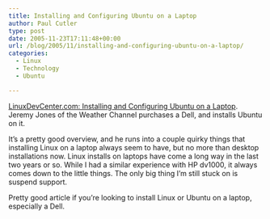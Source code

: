```yaml
---
title: Installing and Configuring Ubuntu on a Laptop
author: Paul Cutler
type: post
date: 2005-11-23T17:11:48+00:00
url: /blog/2005/11/installing-and-configuring-ubuntu-on-a-laptop/
categories:
  - Linux
  - Technology
  - Ubuntu

---
```

[LinuxDevCenter.com: Installing and Configuring Ubuntu on a Laptop][1]. Jeremy Jones of the Weather Channel purchases a Dell, and installs Ubuntu on it.

It&#8217;s a pretty good overview, and he runs into a couple quirky things that installing Linux on a laptop always seem to have, but no more than desktop installations now. Linux installs on laptops have come a long way in the last two years or so. While I had a similar experience with HP dv1000, it always comes down to the little things. The only big thing I&#8217;m still stuck on is suspend support.

Pretty good article if you&#8217;re looking to install Linux or Ubuntu on a laptop, especially a Dell.

 [1]: http://www.linuxdevcenter.com/pub/a/linux/2005/11/17/ubuntu_laptop.html?page=1